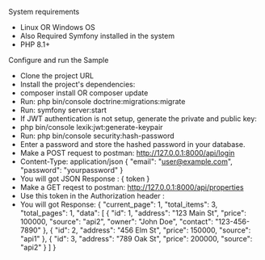 System requirements
- Linux OR Windows OS
- Also Required Symfony installed in the system
- PHP 8.1+

Configure and run the Sample
- Clone the project URL
- Install the project's dependencies:
- composer install OR composer update
- Run: php bin/console doctrine:migrations:migrate
- Run: symfony server:start
- If JWT authentication is not setup, generate the private and public key:
- php bin/console lexik:jwt:generate-keypair
- Run: php bin/console security:hash-password
- Enter a password and store the hashed password in your database.
- Make a POST request to postman: http://127.0.0.1:8000/api/login
- Content-Type: application/json
{
  "email": "user@example.com",
  "password": "yourpassword"
}
- You will got JSON Response : { token }
- Make a GET reqest to postman: http://127.0.0.1:8000/api/properties
- Use this token in the Authorization header :
- You will got Response: {
    "current_page": 1,
    "total_items": 3,
    "total_pages": 1,
    "data": [
        {
            "id": 1,
            "address": "123 Main St",
            "price": 100000,
            "source": "api2",
            "owner": "John Doe",
            "contact": "123-456-7890"
        },
        {
            "id": 2,
            "address": "456 Elm St",
            "price": 150000,
            "source": "api1"
        },
        {
            "id": 3,
            "address": "789 Oak St",
            "price": 200000,
            "source": "api2"
        }
    ]
}

